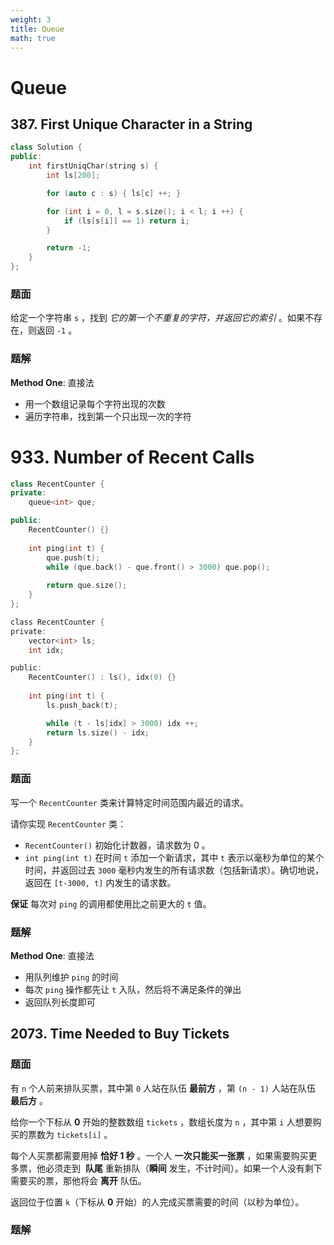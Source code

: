 ```yaml
---
weight: 3
title: Queue
math: true
---
```


# Queue

## 387. First Unique Character in a String

```cpp
class Solution {
public:
    int firstUniqChar(string s) {
        int ls[200];

        for (auto c : s) { ls[c] ++; }

        for (int i = 0, l = s.size(); i < l; i ++) {
            if (ls[s[i]] == 1) return i;
        }

        return -1;
    }
};
```

### 题面

给定一个字符串 `s` ，找到 _它的第一个不重复的字符，并返回它的索引_ 。如果不存在，则返回 `-1` 。

### 题解

**Method One**: 直接法

- 用一个数组记录每个字符出现的次数
- 遍历字符串，找到第一个只出现一次的字符

# 933. Number of Recent Calls

```cpp
class RecentCounter {
private:
    queue<int> que;

public:
    RecentCounter() {}
    
    int ping(int t) {
        que.push(t);
        while (que.back() - que.front() > 3000) que.pop();
        
        return que.size();
    }
};
```

```c
class RecentCounter {
private:
    vector<int> ls;
    int idx;

public:
    RecentCounter() : ls(), idx(0) {}
    
    int ping(int t) {
        ls.push_back(t);

        while (t - ls[idx] > 3000) idx ++;
        return ls.size() - idx;
    }
};
```

### 题面

写一个 `RecentCounter` 类来计算特定时间范围内最近的请求。

请你实现 `RecentCounter` 类：

-   `RecentCounter()` 初始化计数器，请求数为 0 。
-   `int ping(int t)` 在时间 `t` 添加一个新请求，其中 `t` 表示以毫秒为单位的某个时间，并返回过去 `3000` 毫秒内发生的所有请求数（包括新请求）。确切地说，返回在 `[t-3000, t]` 内发生的请求数。

**保证** 每次对 `ping` 的调用都使用比之前更大的 `t` 值。

### 题解

**Method One**: 直接法

- 用队列维护 `ping` 的时间
- 每次 `ping` 操作都先让 `t` 入队，然后将不满足条件的弹出
- 返回队列长度即可

## 2073. Time Needed to Buy Tickets



### 题面

有 `n` 个人前来排队买票，其中第 `0` 人站在队伍 **最前方** ，第 `(n - 1)` 人站在队伍 **最后方** 。

给你一个下标从 **0** 开始的整数数组 `tickets` ，数组长度为 `n` ，其中第 `i` 人想要购买的票数为 `tickets[i]` 。

每个人买票都需要用掉 **恰好 1 秒** 。一个人 **一次只能买一张票** ，如果需要购买更多票，他必须走到  **队尾** 重新排队（**瞬间** 发生，不计时间）。如果一个人没有剩下需要买的票，那他将会 **离开** 队伍。

返回位于位置 `k`（下标从 **0** 开始）的人完成买票需要的时间（以秒为单位）。

### 题解

